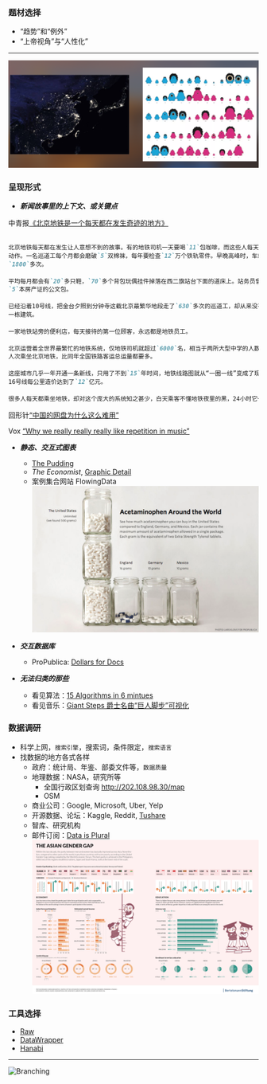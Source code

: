 ### 题材选择
- “趋势”和“例外”
- “上帝视角”与“人性化”

* * *
![Branching](ex.png)

### 呈现形式
 
- **_新闻故事里的上下文、或关键点_**

中青报[《北京地铁是一个每天都在发生奇迹的地方》](https://mp.weixin.qq.com/s?__biz=MzA3NTc2NDY5MA==&mid=2653041384&idx=1&sn=71762c9c8eb0644ef9116033c40d6d3c&chksm=84bd1455b3ca9d43916e2285454d61799ee480d0e16eeb8319d7c154f09ffe737e9bdd5df49d&mpshare=1&scene=1&srcid=&pass_ticket=fKUfGHgeEKtpamITIOiVGm2Ildeihe6XLUB7%2FJSuNQPK61%2BM4XJHcjkTCqkjmkW6#rd)

```markdown

北京地铁每天都在发生让人意想不到的故事。有的地铁司机一天要喝`11`包咖啡，而这些人每天要重复`960`多次手势
动作。一名巡道工每个月都会磨破`5`双棉袜，每年要检查`12`万个铁轨零件。早晚高峰时，车站广播员要把一句话重复
`1800`多次。

平均每月都会有`20`多只鞋，`70`多个背包玩偶挂件掉落在西二旗站台下面的道床上。站务员曾在那里捡到一个装有
`5`本房产证的公文包。

已经沿着10号线，把金台夕照到分钟寺这截北京最繁华地段走了`630`多次的巡道工，却从来没有走进过头顶上的任何
一栋建筑。

一家地铁站旁的便利店，每天接待的第一位顾客，永远都是地铁员工。

北京运营着全世界最繁忙的地铁系统，仅地铁司机就超过`6000`名，相当于两所大型中学的人数规模。2017年共有`38.7`亿
人次乘坐北京地铁，比同年全国铁路客运总运量都要多。

这座城市几乎一年开通一条新线，只用了不到`15`年时间，地铁线路图就从“一圈一线”变成了现在的“电路板”，新开通的
16号线每公里造价达到了`12`亿元。

很多人每天都乘坐地铁，却对这个庞大的系统知之甚少，白天乘客不懂地铁夜里的黑，24小时它一刻都没停止过紧张的运行。

```

回形针[“中国的网盘为什么这么难用”](https://www.bilibili.com/video/av58647793)

Vox [“Why we really really really like repetition in  music”](https://www.youtube.com/watch?v=HzzmqUoQobc&list=WL&index=8&t=0s)


- **_静态、交互式图表_**
  - [The Pudding](https://pudding.cool/)
  - *The Economist*, [Graphic Detail](https://www.economist.com/graphic-detail/)
  - 案例集合网站 FlowingData
![Branching](ex2.png)

- **_交互数据库_**
  - ProPublica: [Dollars for Docs](https://projects.propublica.org/docdollars/)

- **_无法归类的那些_**
  - 看见算法：[15 Algorithms in 6 mintues](https://www.youtube.com/watch?v=kPRA0W1kECg&feature=youtu.be)
  - 看见音乐：[Giant Steps 爵士名曲“巨人脚步”可视化](https://www.youtube.com/watch?v=rh6WTAHKYTc&list=WL&index=4&t=0s)

### 数据调研
- 科学上网，`搜索引擎`，搜索词，条件限定，`搜索语言`
- 找数据的地方各式各样
  - 政府：统计局、年鉴、部委文件等，`数据质量`
  - 地理数据：NASA，研究所等
    - 全国行政区划查询 http://202.108.98.30/map
    - OSM
  - 商业公司：Google, Microsoft, Uber, Yelp
  - 开源数据、论坛：Kaggle, Reddit, [Tushare](tushare.org)
  - 智库、研究机构
  - 邮件订阅：[Data is Plural](https://tinyletter.com/data-is-plural/archive)
![Branching](ex3.png)

### 工具选择

- [Raw](https://rawgraphs.io/)
- [DataWrapper](https://www.datawrapper.de/)
- [Hanabi](http://hanabi.data-viz.cn/index)

* * *
![Branching](https://haoyuns.github.io/hanabi.png)

